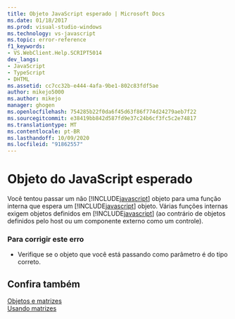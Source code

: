 ```yaml
---
title: Objeto JavaScript esperado | Microsoft Docs
ms.date: 01/18/2017
ms.prod: visual-studio-windows
ms.technology: vs-javascript
ms.topic: error-reference
f1_keywords:
- VS.WebClient.Help.SCRIPT5014
dev_langs:
- JavaScript
- TypeScript
- DHTML
ms.assetid: cc7cc32b-e444-4afa-9be1-802c83fdf5ae
author: mikejo5000
ms.author: mikejo
manager: ghogen
ms.openlocfilehash: 754285b22f0da6f45d63f86f774d24279aeb7f22
ms.sourcegitcommit: e38419bb842d587fd9e37c24b6cf3fc5c2e74817
ms.translationtype: MT
ms.contentlocale: pt-BR
ms.lasthandoff: 10/09/2020
ms.locfileid: "91862557"
---
```

# <a name="javascript-object-expected"></a>Objeto do JavaScript esperado
Você tentou passar um não [!INCLUDE[javascript](../../javascript/includes/javascript-md.md)] objeto para uma função interna que espera um [!INCLUDE[javascript](../../javascript/includes/javascript-md.md)] objeto. Várias funções internas exigem objetos definidos em [!INCLUDE[javascript](../../javascript/includes/javascript-md.md)] (ao contrário de objetos definidos pelo host ou um componente externo como um controle).  
  
### <a name="to-correct-this-error"></a>Para corrigir este erro  
  
- Verifique se o objeto que você está passando como parâmetro é do tipo correto.  
  
## <a name="see-also"></a>Confira também  
 [Objetos e matrizes](https://developer.mozilla.org/docs/Learn/JavaScript/Objects)   
 [Usando matrizes](https://developer.mozilla.org/docs/Learn/JavaScript/First_steps/Arrays)